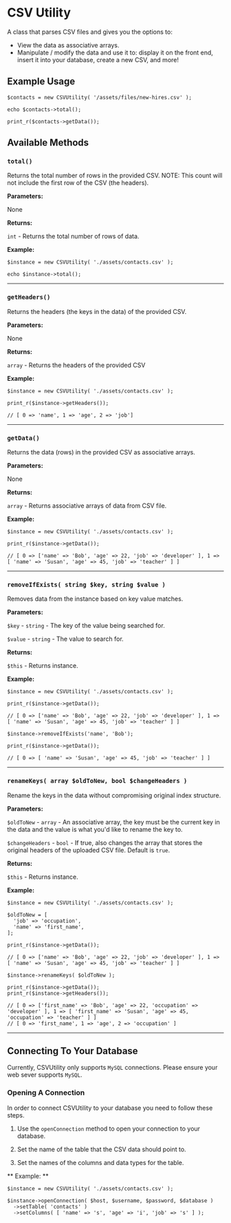 # CSV Utility

A class that parses CSV files and gives you the options to:

- View the data as associative arrays.
- Manipulate / modify the data and use it to: display it on the front end, insert it into your database, create a new CSV, and more!

## Example Usage

```
$contacts = new CSVUtility( '/assets/files/new-hires.csv' );

echo $contacts->total();

print_r($contacts->getData());
```


## Available Methods

### `total()`

Returns the total number of rows in the provided CSV. NOTE: This count will not include the first row of the CSV (the headers).

**Parameters:**

None

**Returns:**

`int` - Returns the total number of rows of data.

**Example:**

```
$instance = new CSVUtility( './assets/contacts.csv' );

echo $instance->total();
```

***

### `getHeaders()`

Returns the headers (the keys in the data) of the provided CSV.

**Parameters:**

None

**Returns:**

`array` - Returns the headers of the provided CSV

**Example:**

```
$instance = new CSVUtility( './assets/contacts.csv' );

print_r($instance->getHeaders());

// [ 0 => 'name', 1 => 'age', 2 => 'job']

```

***

### `getData()`

Returns the data (rows) in the provided CSV as associative arrays.

**Parameters:**

None

**Returns:**

`array` - Returns associative arrays of data from CSV file.

**Example:**

```
$instance = new CSVUtility( './assets/contacts.csv' );

print_r($instance->getData());

// [ 0 => ['name' => 'Bob', 'age' => 22, 'job' => 'developer' ], 1 => [ 'name' => 'Susan', 'age' => 45, 'job' => 'teacher' ] ]

```

***

### `removeIfExists( string $key, string $value )`

Removes data from the instance based on key value matches.

**Parameters:**

`$key` - `string` - The key of the value being searched for.

`$value` - `string` - The value to search for.

**Returns:**

`$this` - Returns instance.

**Example:**

```
$instance = new CSVUtility( './assets/contacts.csv' );

print_r($instance->getData());

// [ 0 => ['name' => 'Bob', 'age' => 22, 'job' => 'developer' ], 1 => [ 'name' => 'Susan', 'age' => 45, 'job' => 'teacher' ] ]

$instance->removeIfExists('name', 'Bob');

print_r($instance->getData());

// [ 0 => [ 'name' => 'Susan', 'age' => 45, 'job' => 'teacher' ] ]

```

***

### `renameKeys( array $oldToNew, bool $changeHeaders )`

Rename the keys in the data without compromising original index structure.

**Parameters:**

`$oldToNew` - `array` - An associative array, the key must be the current key in the data and the value is what you'd like to rename the key to.

`$changeHeaders` - `bool` - If true, also changes the array that stores the original headers of the uploaded CSV file. Default is `true`.

**Returns:**

`$this` - Returns instance.

**Example:**

```
$instance = new CSVUtility( './assets/contacts.csv' );

$oldToNew = [
  'job' => 'occupation',
  'name' => 'first_name',
];

print_r($instance->getData());

// [ 0 => ['name' => 'Bob', 'age' => 22, 'job' => 'developer' ], 1 => [ 'name' => 'Susan', 'age' => 45, 'job' => 'teacher' ] ]

$instance->renameKeys( $oldToNew );

print_r($instance->getData());
print_r($instance->getHeaders());

// [ 0 => ['first_name' => 'Bob', 'age' => 22, 'occupation' => 'developer' ], 1 => [ 'first_name' => 'Susan', 'age' => 45, 'occupation' => 'teacher' ] ]
// [ 0 => 'first_name', 1 => 'age', 2 => 'occupation' ]

```

***

## Connecting To Your Database

Currently, CSVUtility only supports `MySQL` connections. Please ensure your web sever supports `MySQL`.

### Opening A Connection

In order to connect CSVUtility to your database you need to follow these steps.

1) Use the `openConnection` method to open your connection to your database.

2) Set the name of the table that the CSV data should point to.

3) Set the names of the columns and data types for the table.

** Example: **
```
$instance = new CSVUtility( './assets/contacts.csv' );

$instance->openConnection( $host, $username, $password, $database )
  ->setTable( 'contacts' )
  ->setColumns( [ 'name' => 's', 'age' => 'i', 'job' => 's' ] );

```
